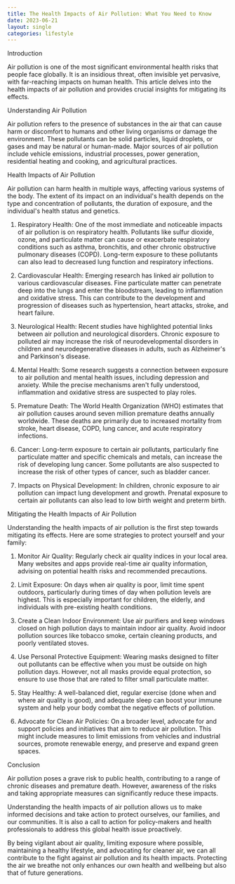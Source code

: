 ```yaml
---
title: The Health Impacts of Air Pollution: What You Need to Know
date: 2023-06-21
layout: single
categories: lifestyle
---
```

Introduction

Air pollution is one of the most significant environmental health risks that people face globally. It is an insidious threat, often invisible yet pervasive, with far-reaching impacts on human health. This article delves into the health impacts of air pollution and provides crucial insights for mitigating its effects.

Understanding Air Pollution

Air pollution refers to the presence of substances in the air that can cause harm or discomfort to humans and other living organisms or damage the environment. These pollutants can be solid particles, liquid droplets, or gases and may be natural or human-made. Major sources of air pollution include vehicle emissions, industrial processes, power generation, residential heating and cooking, and agricultural practices.

Health Impacts of Air Pollution

Air pollution can harm health in multiple ways, affecting various systems of the body. The extent of its impact on an individual's health depends on the type and concentration of pollutants, the duration of exposure, and the individual's health status and genetics.

1. Respiratory Health: One of the most immediate and noticeable impacts of air pollution is on respiratory health. Pollutants like sulfur dioxide, ozone, and particulate matter can cause or exacerbate respiratory conditions such as asthma, bronchitis, and other chronic obstructive pulmonary diseases (COPD). Long-term exposure to these pollutants can also lead to decreased lung function and respiratory infections.

2. Cardiovascular Health: Emerging research has linked air pollution to various cardiovascular diseases. Fine particulate matter can penetrate deep into the lungs and enter the bloodstream, leading to inflammation and oxidative stress. This can contribute to the development and progression of diseases such as hypertension, heart attacks, stroke, and heart failure.

3. Neurological Health: Recent studies have highlighted potential links between air pollution and neurological disorders. Chronic exposure to polluted air may increase the risk of neurodevelopmental disorders in children and neurodegenerative diseases in adults, such as Alzheimer's and Parkinson's disease.

4. Mental Health: Some research suggests a connection between exposure to air pollution and mental health issues, including depression and anxiety. While the precise mechanisms aren't fully understood, inflammation and oxidative stress are suspected to play roles.

5. Premature Death: The World Health Organization (WHO) estimates that air pollution causes around seven million premature deaths annually worldwide. These deaths are primarily due to increased mortality from stroke, heart disease, COPD, lung cancer, and acute respiratory infections.

6. Cancer: Long-term exposure to certain air pollutants, particularly fine particulate matter and specific chemicals and metals, can increase the risk of developing lung cancer. Some pollutants are also suspected to increase the risk of other types of cancer, such as bladder cancer.

7. Impacts on Physical Development: In children, chronic exposure to air pollution can impact lung development and growth. Prenatal exposure to certain air pollutants can also lead to low birth weight and preterm birth.

Mitigating the Health Impacts of Air Pollution

Understanding the health impacts of air pollution is the first step towards mitigating its effects. Here are some strategies to protect yourself and your family:

1. Monitor Air Quality: Regularly check air quality indices in your local area. Many websites and apps provide real-time air quality information, advising on potential health risks and recommended precautions.

2. Limit Exposure: On days when air quality is poor, limit time spent outdoors, particularly during times of day when pollution levels are highest. This is especially important for children, the elderly, and individuals with pre-existing health conditions.

3. Create a Clean Indoor Environment: Use air purifiers and keep windows closed on high pollution days to maintain indoor air quality. Avoid indoor pollution sources like tobacco smoke, certain cleaning products, and poorly ventilated stoves.

4. Use Personal Protective Equipment: Wearing masks designed to filter out pollutants can be effective when you must be outside on high pollution days. However, not all masks provide equal protection, so ensure to use those that are rated to filter small particulate matter.

5. Stay Healthy: A well-balanced diet, regular exercise (done when and where air quality is good), and adequate sleep can boost your immune system and help your body combat the negative effects of pollution.

6. Advocate for Clean Air Policies: On a broader level, advocate for and support policies and initiatives that aim to reduce air pollution. This might include measures to limit emissions from vehicles and industrial sources, promote renewable energy, and preserve and expand green spaces.

Conclusion

Air pollution poses a grave risk to public health, contributing to a range of chronic diseases and premature death. However, awareness of the risks and taking appropriate measures can significantly reduce these impacts.

Understanding the health impacts of air pollution allows us to make informed decisions and take action to protect ourselves, our families, and our communities. It is also a call to action for policy-makers and health professionals to address this global health issue proactively.

By being vigilant about air quality, limiting exposure where possible, maintaining a healthy lifestyle, and advocating for cleaner air, we can all contribute to the fight against air pollution and its health impacts. Protecting the air we breathe not only enhances our own health and wellbeing but also that of future generations.